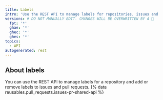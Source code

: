```yaml
---
title: Labels
intro: 'Use the REST API to manage labels for repositories, issues and pull requests.'
versions: # DO NOT MANUALLY EDIT. CHANGES WILL BE OVERWRITTEN BY A 🤖
  fpt: '*'
  ghae: '*'
  ghec: '*'
  ghes: '*'
topics:
  - API
autogenerated: rest
---
```


## About labels

You can use the REST API to manage labels for a repository and add or remove labels to issues and pull requests. {% data reusables.pull_requests.issues-pr-shared-api %}

<!-- Content after this section is automatically generated -->
